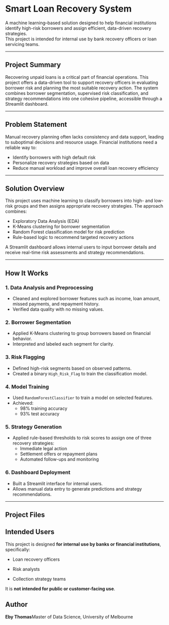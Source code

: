 # Smart Loan Recovery System

A machine learning–based solution designed to help financial institutions identify high-risk borrowers and assign efficient, data-driven recovery strategies.  
This project is intended for internal use by bank recovery officers or loan servicing teams.

---

## Project Summary

Recovering unpaid loans is a critical part of financial operations. This project offers a data-driven tool to support recovery officers in evaluating borrower risk and planning the most suitable recovery action. The system combines borrower segmentation, supervised risk classification, and strategy recommendations into one cohesive pipeline, accessible through a Streamlit dashboard.

---

## Problem Statement

Manual recovery planning often lacks consistency and data support, leading to suboptimal decisions and resource usage. Financial institutions need a reliable way to:
- Identify borrowers with high default risk
- Personalize recovery strategies based on data
- Reduce manual workload and improve overall loan recovery efficiency

---

## Solution Overview

This project uses machine learning to classify borrowers into high- and low-risk groups and then assigns appropriate recovery strategies. The approach combines:
- Exploratory Data Analysis (EDA)
- K-Means clustering for borrower segmentation
- Random Forest classification model for risk prediction
- Rule-based logic to recommend targeted recovery actions

A Streamlit dashboard allows internal users to input borrower details and receive real-time risk assessments and strategy recommendations.

---

## How It Works

### 1. Data Analysis and Preprocessing
- Cleaned and explored borrower features such as income, loan amount, missed payments, and repayment history.
- Verified data quality with no missing values.

### 2. Borrower Segmentation
- Applied K-Means clustering to group borrowers based on financial behavior.
- Interpreted and labeled each segment for clarity.

### 3. Risk Flagging
- Defined high-risk segments based on observed patterns.
- Created a binary `High_Risk_Flag` to train the classification model.

### 4. Model Training
- Used `RandomForestClassifier` to train a model on selected features.
- Achieved:
  - 98% training accuracy
  - 93% test accuracy

### 5. Strategy Generation
- Applied rule-based thresholds to risk scores to assign one of three recovery strategies:
  - Immediate legal action
  - Settlement offers or repayment plans
  - Automated follow-ups and monitoring

### 6. Dashboard Deployment
- Built a Streamlit interface for internal users.
- Allows manual data entry to generate predictions and strategy recommendations.

---

## Project Files

Intended Users
--------------

This project is designed **for internal use by banks or financial institutions**, specifically:

*   Loan recovery officers
    
*   Risk analysts
    
*   Collection strategy teams
    

It is **not intended for public or customer-facing use**.

Author
------

**Eby Thomas**Master of Data Science, University of Melbourne